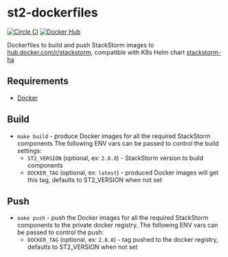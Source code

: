 # st2-dockerfiles
[![Circle CI](https://circleci.com/gh/StackStorm/st2-dockerfiles.svg?style=shield)](https://circleci.com/gh/StackStorm/workflows/st2-dockerfiles)
[![Docker Hub](https://img.shields.io/docker/build/stackstorm/st2-dockerfiles.svg)](https://hub.docker.com/r/stackstorm/)

Dockerfiles to build and push StackStorm images to [hub.docker.com/r/stackstorm](https://hub.docker.com/r/stackstorm),
compatible with K8s Helm chart [stackstorm-ha](https://github.com/StackStorm/stackstorm-ha)

## Requirements
* [Docker](https://docs.docker.com/install/)

## Build
- `make build` - produce Docker images for all the required StackStorm components
  The following ENV vars can be passed to control the build settings:
  - `ST2_VERSION` (optional, ex: `2.8.0`) - StackStorm version to build components
  - `DOCKER_TAG` (optional, ex: `latest`) - produced Docker images will get this tag, defaults to ST2_VERSION when not set

## Push
- `make push` - push the Docker images for all the required StackStorm components to the private docker registry.
  The following ENV vars can be passed to control the push:
  - `DOCKER_TAG` (optional, ex: `2.8.0`) - tag pushed to the docker registry, defaults to ST2_VERSION when not set
